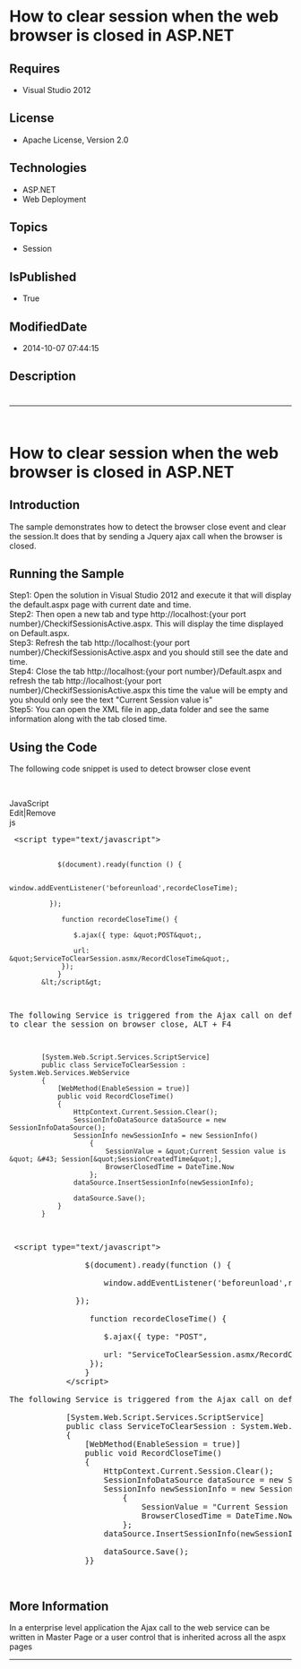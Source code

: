 # How to clear session when the web browser is closed in ASP.NET
## Requires
* Visual Studio 2012
## License
* Apache License, Version 2.0
## Technologies
* ASP.NET
* Web Deployment
## Topics
* Session
## IsPublished
* True
## ModifiedDate
* 2014-10-07 07:44:15
## Description

<h1>
<hr>
<div><a href="http://blogs.msdn.com/b/onecode"><img src="http://bit.ly/onecodesampletopbanner" alt=""></a></div>
</h1>
<h1>How to clear session when the web browser is closed in ASP.NET</h1>
<h2>Introduction</h2>
<p>The sample demonstrates how to detect the browser close event and clear the session.It does that by sending a Jquery ajax call when the browser is closed.</p>
<h2>Running the Sample</h2>
<p>Step1: Open the solution in Visual Studio 2012 and execute it that will display the default.aspx page with current date and time.
<br>
Step2: Then open a new tab and type http://localhost:{your port number}/CheckifSessionisActive.aspx. This will display the time displayed on Default.aspx.
<br>
Step3: Refresh the tab http://localhost:{your port number}/CheckifSessionisActive.aspx and you should still see the date and time.
<br>
Step4: Close the tab http://localhost:{your port number}/Default.aspx and refresh the tab http://localhost:{your port number}/CheckifSessionisActive.aspx this time the value will be empty and you should only see the text &quot;Current Session value is&quot;
<br>
Step5: You can open the XML file in app_data folder and see the same information along with the tab closed time.</p>
<h2>Using the Code</h2>
<p>The following code snippet is used to detect browser close event</p>
<p>&nbsp;</p>
<div class="scriptcode">
<div class="pluginEditHolder" pluginCommand="mceScriptCode">
<div class="title"><span>JavaScript</span></div>
<div class="pluginLinkHolder"><span class="pluginEditHolderLink">Edit</span>|<span class="pluginRemoveHolderLink">Remove</span></div>
<span class="hidden">js</span>
<pre class="hidden"> &lt;script type=&quot;text/javascript&quot;&gt;
     
                $(document).ready(function () {

                    window.addEventListener('beforeunload',recordeCloseTime);

              });
   
                 function recordeCloseTime() {

                    $.ajax({ type: &quot;POST&quot;,

                    url: &quot;ServiceToClearSession.asmx/RecordCloseTime&quot;,
                 });     
                }
            &lt;/script&gt;
        
The following Service is triggered from the Ajax call on default.aspx to clear the session on browser close, ALT &#43; F4

            [System.Web.Script.Services.ScriptService]
            public class ServiceToClearSession : System.Web.Services.WebService
            {
                [WebMethod(EnableSession = true)]
                public void RecordCloseTime()
                {
                    HttpContext.Current.Session.Clear();
                    SessionInfoDataSource dataSource = new SessionInfoDataSource();
                    SessionInfo newSessionInfo = new SessionInfo()
                        {
                            SessionValue = &quot;Current Session value is &quot; &#43; Session[&quot;SessionCreatedTime&quot;],
                            BrowserClosedTime = DateTime.Now
                        };
                    dataSource.InsertSessionInfo(newSessionInfo);

                    dataSource.Save();
                }
            }
</pre>
<div class="preview">
<pre class="js">&nbsp;&lt;script&nbsp;type=<span class="js__string">&quot;text/javascript&quot;</span>&gt;&nbsp;
&nbsp;&nbsp;&nbsp;&nbsp;&nbsp;&nbsp;
&nbsp;&nbsp;&nbsp;&nbsp;&nbsp;&nbsp;&nbsp;&nbsp;&nbsp;&nbsp;&nbsp;&nbsp;&nbsp;&nbsp;&nbsp;&nbsp;$(document).ready(<span class="js__operator">function</span>&nbsp;()&nbsp;<span class="js__brace">{</span>&nbsp;
&nbsp;
&nbsp;&nbsp;&nbsp;&nbsp;&nbsp;&nbsp;&nbsp;&nbsp;&nbsp;&nbsp;&nbsp;&nbsp;&nbsp;&nbsp;&nbsp;&nbsp;&nbsp;&nbsp;&nbsp;&nbsp;window.addEventListener(<span class="js__string">'beforeunload'</span>,recordeCloseTime);&nbsp;
&nbsp;
&nbsp;&nbsp;&nbsp;&nbsp;&nbsp;&nbsp;&nbsp;&nbsp;&nbsp;&nbsp;&nbsp;&nbsp;&nbsp;&nbsp;<span class="js__brace">}</span>);&nbsp;
&nbsp;&nbsp;&nbsp;&nbsp;
&nbsp;&nbsp;&nbsp;&nbsp;&nbsp;&nbsp;&nbsp;&nbsp;&nbsp;&nbsp;&nbsp;&nbsp;&nbsp;&nbsp;&nbsp;&nbsp;&nbsp;<span class="js__operator">function</span>&nbsp;recordeCloseTime()&nbsp;<span class="js__brace">{</span>&nbsp;
&nbsp;
&nbsp;&nbsp;&nbsp;&nbsp;&nbsp;&nbsp;&nbsp;&nbsp;&nbsp;&nbsp;&nbsp;&nbsp;&nbsp;&nbsp;&nbsp;&nbsp;&nbsp;&nbsp;&nbsp;&nbsp;$.ajax(<span class="js__brace">{</span>&nbsp;type:&nbsp;<span class="js__string">&quot;POST&quot;</span>,&nbsp;
&nbsp;
&nbsp;&nbsp;&nbsp;&nbsp;&nbsp;&nbsp;&nbsp;&nbsp;&nbsp;&nbsp;&nbsp;&nbsp;&nbsp;&nbsp;&nbsp;&nbsp;&nbsp;&nbsp;&nbsp;&nbsp;url:&nbsp;<span class="js__string">&quot;ServiceToClearSession.asmx/RecordCloseTime&quot;</span>,&nbsp;
&nbsp;&nbsp;&nbsp;&nbsp;&nbsp;&nbsp;&nbsp;&nbsp;&nbsp;&nbsp;&nbsp;&nbsp;&nbsp;&nbsp;&nbsp;&nbsp;&nbsp;<span class="js__brace">}</span>);&nbsp;&nbsp;&nbsp;&nbsp;&nbsp;&nbsp;
&nbsp;&nbsp;&nbsp;&nbsp;&nbsp;&nbsp;&nbsp;&nbsp;&nbsp;&nbsp;&nbsp;&nbsp;&nbsp;&nbsp;&nbsp;&nbsp;<span class="js__brace">}</span>&nbsp;
&nbsp;&nbsp;&nbsp;&nbsp;&nbsp;&nbsp;&nbsp;&nbsp;&nbsp;&nbsp;&nbsp;&nbsp;&lt;/script&gt;&nbsp;
&nbsp;&nbsp;&nbsp;&nbsp;&nbsp;&nbsp;&nbsp;&nbsp;&nbsp;
The&nbsp;following&nbsp;Service&nbsp;is&nbsp;triggered&nbsp;from&nbsp;the&nbsp;Ajax&nbsp;call&nbsp;on&nbsp;<span class="js__statement">default</span>.aspx&nbsp;to&nbsp;clear&nbsp;the&nbsp;session&nbsp;on&nbsp;browser&nbsp;close,&nbsp;ALT&nbsp;&#43;&nbsp;F4&nbsp;
&nbsp;
&nbsp;&nbsp;&nbsp;&nbsp;&nbsp;&nbsp;&nbsp;&nbsp;&nbsp;&nbsp;&nbsp;&nbsp;[System.Web.Script.Services.ScriptService]&nbsp;
&nbsp;&nbsp;&nbsp;&nbsp;&nbsp;&nbsp;&nbsp;&nbsp;&nbsp;&nbsp;&nbsp;&nbsp;public&nbsp;class&nbsp;ServiceToClearSession&nbsp;:&nbsp;System.Web.Services.WebService&nbsp;
&nbsp;&nbsp;&nbsp;&nbsp;&nbsp;&nbsp;&nbsp;&nbsp;&nbsp;&nbsp;&nbsp;&nbsp;<span class="js__brace">{</span>&nbsp;
&nbsp;&nbsp;&nbsp;&nbsp;&nbsp;&nbsp;&nbsp;&nbsp;&nbsp;&nbsp;&nbsp;&nbsp;&nbsp;&nbsp;&nbsp;&nbsp;[WebMethod(EnableSession&nbsp;=&nbsp;true)]&nbsp;
&nbsp;&nbsp;&nbsp;&nbsp;&nbsp;&nbsp;&nbsp;&nbsp;&nbsp;&nbsp;&nbsp;&nbsp;&nbsp;&nbsp;&nbsp;&nbsp;public&nbsp;<span class="js__operator">void</span>&nbsp;RecordCloseTime()&nbsp;
&nbsp;&nbsp;&nbsp;&nbsp;&nbsp;&nbsp;&nbsp;&nbsp;&nbsp;&nbsp;&nbsp;&nbsp;&nbsp;&nbsp;&nbsp;&nbsp;<span class="js__brace">{</span>&nbsp;
&nbsp;&nbsp;&nbsp;&nbsp;&nbsp;&nbsp;&nbsp;&nbsp;&nbsp;&nbsp;&nbsp;&nbsp;&nbsp;&nbsp;&nbsp;&nbsp;&nbsp;&nbsp;&nbsp;&nbsp;HttpContext.Current.Session.Clear();&nbsp;
&nbsp;&nbsp;&nbsp;&nbsp;&nbsp;&nbsp;&nbsp;&nbsp;&nbsp;&nbsp;&nbsp;&nbsp;&nbsp;&nbsp;&nbsp;&nbsp;&nbsp;&nbsp;&nbsp;&nbsp;SessionInfoDataSource&nbsp;dataSource&nbsp;=&nbsp;<span class="js__operator">new</span>&nbsp;SessionInfoDataSource();&nbsp;
&nbsp;&nbsp;&nbsp;&nbsp;&nbsp;&nbsp;&nbsp;&nbsp;&nbsp;&nbsp;&nbsp;&nbsp;&nbsp;&nbsp;&nbsp;&nbsp;&nbsp;&nbsp;&nbsp;&nbsp;SessionInfo&nbsp;newSessionInfo&nbsp;=&nbsp;<span class="js__operator">new</span>&nbsp;SessionInfo()&nbsp;
&nbsp;&nbsp;&nbsp;&nbsp;&nbsp;&nbsp;&nbsp;&nbsp;&nbsp;&nbsp;&nbsp;&nbsp;&nbsp;&nbsp;&nbsp;&nbsp;&nbsp;&nbsp;&nbsp;&nbsp;&nbsp;&nbsp;&nbsp;&nbsp;<span class="js__brace">{</span>&nbsp;
&nbsp;&nbsp;&nbsp;&nbsp;&nbsp;&nbsp;&nbsp;&nbsp;&nbsp;&nbsp;&nbsp;&nbsp;&nbsp;&nbsp;&nbsp;&nbsp;&nbsp;&nbsp;&nbsp;&nbsp;&nbsp;&nbsp;&nbsp;&nbsp;&nbsp;&nbsp;&nbsp;&nbsp;SessionValue&nbsp;=&nbsp;<span class="js__string">&quot;Current&nbsp;Session&nbsp;value&nbsp;is&nbsp;&quot;</span>&nbsp;&#43;&nbsp;Session[<span class="js__string">&quot;SessionCreatedTime&quot;</span>],&nbsp;
&nbsp;&nbsp;&nbsp;&nbsp;&nbsp;&nbsp;&nbsp;&nbsp;&nbsp;&nbsp;&nbsp;&nbsp;&nbsp;&nbsp;&nbsp;&nbsp;&nbsp;&nbsp;&nbsp;&nbsp;&nbsp;&nbsp;&nbsp;&nbsp;&nbsp;&nbsp;&nbsp;&nbsp;BrowserClosedTime&nbsp;=&nbsp;DateTime.Now&nbsp;
&nbsp;&nbsp;&nbsp;&nbsp;&nbsp;&nbsp;&nbsp;&nbsp;&nbsp;&nbsp;&nbsp;&nbsp;&nbsp;&nbsp;&nbsp;&nbsp;&nbsp;&nbsp;&nbsp;&nbsp;&nbsp;&nbsp;&nbsp;&nbsp;<span class="js__brace">}</span>;&nbsp;
&nbsp;&nbsp;&nbsp;&nbsp;&nbsp;&nbsp;&nbsp;&nbsp;&nbsp;&nbsp;&nbsp;&nbsp;&nbsp;&nbsp;&nbsp;&nbsp;&nbsp;&nbsp;&nbsp;&nbsp;dataSource.InsertSessionInfo(newSessionInfo);&nbsp;
&nbsp;
&nbsp;&nbsp;&nbsp;&nbsp;&nbsp;&nbsp;&nbsp;&nbsp;&nbsp;&nbsp;&nbsp;&nbsp;&nbsp;&nbsp;&nbsp;&nbsp;&nbsp;&nbsp;&nbsp;&nbsp;dataSource.Save();&nbsp;
&nbsp;&nbsp;&nbsp;&nbsp;&nbsp;&nbsp;&nbsp;&nbsp;&nbsp;&nbsp;&nbsp;&nbsp;&nbsp;&nbsp;&nbsp;&nbsp;<span class="js__brace">}</span><span class="js__brace">}</span></pre>
</div>
</div>
</div>
<p>&nbsp;</p>
<h2>More Information</h2>
<p>In a enterprise level application the Ajax call to the web service can be written in Master Page or a user control that is inherited across all the aspx pages</p>
<p></p>
<hr>
<div><a href="http://go.microsoft.com/?linkid=9759640"><img src="http://bit.ly/onecodelogo" alt=""></a></div>
<p></p>
